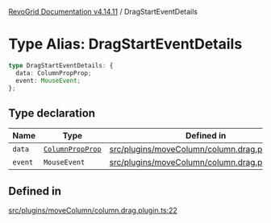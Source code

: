 [RevoGrid Documentation v4.14.11](README.md) / DragStartEventDetails

# Type Alias: DragStartEventDetails

```ts
type DragStartEventDetails: {
  data: ColumnPropProp;
  event: MouseEvent;
};
```

## Type declaration

| Name | Type | Defined in |
| ------ | ------ | ------ |
| `data` | [`ColumnPropProp`](TypeAlias.ColumnPropProp.md) | [src/plugins/moveColumn/column.drag.plugin.ts:24](https://github.com/revolist/revogrid/blob/8390153a63782c6f2a806fb42e5983525eb9dc87/src/plugins/moveColumn/column.drag.plugin.ts#L24) |
| `event` | `MouseEvent` | [src/plugins/moveColumn/column.drag.plugin.ts:23](https://github.com/revolist/revogrid/blob/8390153a63782c6f2a806fb42e5983525eb9dc87/src/plugins/moveColumn/column.drag.plugin.ts#L23) |

## Defined in

[src/plugins/moveColumn/column.drag.plugin.ts:22](https://github.com/revolist/revogrid/blob/8390153a63782c6f2a806fb42e5983525eb9dc87/src/plugins/moveColumn/column.drag.plugin.ts#L22)
